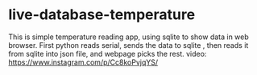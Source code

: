 # live-database-temperature
This is simple temperature reading app, using sqlite  to show data in web browser. First python reads serial, sends the data to sqlite , then reads it from sqlite into json file, and webpage picks the rest. 
video: https://www.instagram.com/p/Cc8koPvjqYS/ 
